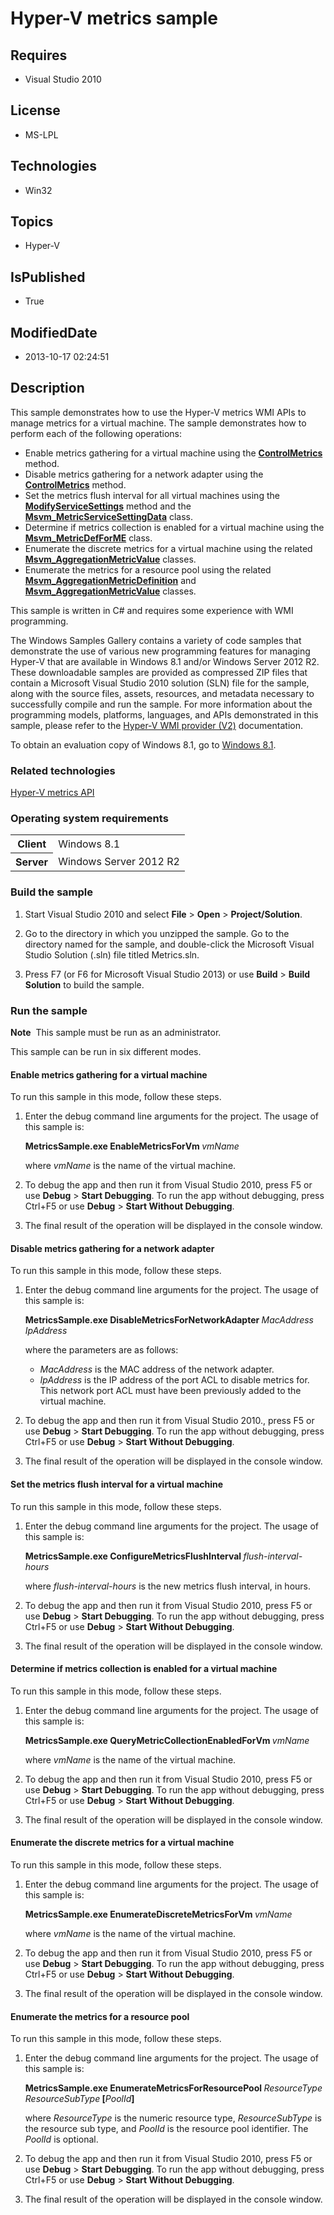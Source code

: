 # Hyper-V metrics sample
## Requires
* Visual Studio 2010
## License
* MS-LPL
## Technologies
* Win32
## Topics
* Hyper-V
## IsPublished
* True
## ModifiedDate
* 2013-10-17 02:24:51
## Description

<div id="mainSection">
<p>This sample demonstrates how to use the Hyper-V metrics WMI APIs to manage metrics for a virtual machine. The sample demonstrates how to perform each of the following operations:</p>
<ul>
<li>Enable metrics gathering for a virtual machine using the <a href="http://msdn.microsoft.com/en-us/library/windows/desktop/hh850034">
<b>ControlMetrics</b></a> method. </li><li>Disable metrics gathering for a network adapter using the <a href="http://msdn.microsoft.com/en-us/library/windows/desktop/hh850034">
<b>ControlMetrics</b></a> method. </li><li>Set the metrics flush interval for all virtual machines using the <a href="http://msdn.microsoft.com/en-us/library/windows/desktop/hh850100">
<b>ModifyServiceSettings</b></a> method and the <a href="http://msdn.microsoft.com/en-us/library/windows/desktop/hh850183">
<b>Msvm_MetricServiceSettingData</b></a> class. </li><li>Determine if metrics collection is enabled for a virtual machine using the <a href="http://msdn.microsoft.com/en-us/library/windows/desktop/hh850178">
<b>Msvm_MetricDefForME</b></a> class. </li><li>Enumerate the discrete metrics for a virtual machine using the related <a href="http://msdn.microsoft.com/en-us/library/windows/desktop/hh850109">
<b>Msvm_AggregationMetricValue</b></a> classes. </li><li>Enumerate the metrics for a resource pool using the related <a href="http://msdn.microsoft.com/en-us/library/windows/desktop/hh850108">
<b>Msvm_AggregationMetricDefinition</b></a> and <a href="http://msdn.microsoft.com/en-us/library/windows/desktop/hh850109">
<b>Msvm_AggregationMetricValue</b></a> classes. </li></ul>
<p></p>
<p>This sample is written in C# and requires some experience with WMI programming.</p>
<p>The Windows Samples Gallery contains a variety of code samples that demonstrate the use of various new programming features for managing Hyper-V that are available in Windows&nbsp;8.1 and/or Windows Server&nbsp;2012&nbsp;R2. These downloadable samples are provided as compressed
 ZIP files that contain a Microsoft Visual Studio&nbsp;2010 solution (SLN) file for the sample, along with the source files, assets, resources, and metadata necessary to successfully compile and run the sample. For more information about the programming models,
 platforms, languages, and APIs demonstrated in this sample, please refer to the <a href="http://msdn.microsoft.com/en-us/library/windows/desktop/hh850319">
Hyper-V WMI provider (V2)</a> documentation.</p>
<p>To obtain an evaluation copy of Windows&nbsp;8.1, go to <a href="http://go.microsoft.com/fwlink/p/?linkid=301696">
Windows&nbsp;8.1</a>.</p>
<h3>Related technologies</h3>
<a href="http://msdn.microsoft.com/en-us/library/windows/desktop/hh850072">Hyper-V metrics API</a>
<h3>Operating system requirements</h3>
<table>
<tbody>
<tr>
<th>Client</th>
<td><dt>Windows&nbsp;8.1 </dt></td>
</tr>
<tr>
<th>Server</th>
<td><dt>Windows Server&nbsp;2012&nbsp;R2 </dt></td>
</tr>
</tbody>
</table>
<h3>Build the sample</h3>
<ol>
<li>
<p>Start Visual Studio&nbsp;2010 and select <b>File</b> &gt; <b>Open</b> &gt; <b>Project/Solution</b>.</p>
</li><li>
<p>Go to the directory in which you unzipped the sample. Go to the directory named for the sample, and double-click the Microsoft Visual Studio Solution (.sln) file titled Metrics.sln.</p>
</li><li>
<p>Press F7 (or F6 for Microsoft Visual Studio&nbsp;2013) or use <b>Build</b> &gt; <b>
Build Solution</b> to build the sample.</p>
</li></ol>
<h3>Run the sample</h3>
<p></p>
<p class="note"><b>Note</b>&nbsp;&nbsp;This sample must be run as an administrator.</p>
<p></p>
<p>This sample can be run in six different modes.</p>
<h4><a id="Enable_metrics_gathering_for_a_virtual_machine"></a><a id="enable_metrics_gathering_for_a_virtual_machine"></a><a id="ENABLE_METRICS_GATHERING_FOR_A_VIRTUAL_MACHINE"></a>Enable metrics gathering for a virtual machine</h4>
<p>To run this sample in this mode, follow these steps.</p>
<ol>
<li>
<p>Enter the debug command line arguments for the project. The usage of this sample is:</p>
<p><b>MetricsSample.exe EnableMetricsForVm </b><i>vmName</i></p>
<p>where <i>vmName</i> is the name of the virtual machine.</p>
</li><li>
<p>To debug the app and then run it from Visual Studio&nbsp;2010, press F5 or use <b>Debug</b> &gt;
<b>Start Debugging</b>. To run the app without debugging, press Ctrl&#43;F5 or use <b>
Debug</b> &gt; <b>Start Without Debugging</b>.</p>
</li><li>The final result of the operation will be displayed in the console window. </li></ol>
<h4><a id="Disable_metrics_gathering_for_a_network_adapter"></a><a id="disable_metrics_gathering_for_a_network_adapter"></a><a id="DISABLE_METRICS_GATHERING_FOR_A_NETWORK_ADAPTER"></a>Disable metrics gathering for a network adapter</h4>
<p>To run this sample in this mode, follow these steps.</p>
<ol>
<li>
<p>Enter the debug command line arguments for the project. The usage of this sample is:</p>
<p><b>MetricsSample.exe DisableMetricsForNetworkAdapter </b><i>MacAddress</i><b> </b>
<i>IpAddress</i></p>
<p>where the parameters are as follows:</p>
<ul>
<li><i>MacAddress</i> is the MAC address of the network adapter. </li><li><i>IpAddress</i> is the IP address of the port ACL to disable metrics for. This network port ACL must have been previously added to the virtual machine.
</li></ul>
<p></p>
</li><li>
<p>To debug the app and then run it from Visual Studio&nbsp;2010., press F5 or use <b>
Debug</b> &gt; <b>Start Debugging</b>. To run the app without debugging, press Ctrl&#43;F5 or use
<b>Debug</b> &gt; <b>Start Without Debugging</b>.</p>
</li><li>The final result of the operation will be displayed in the console window. </li></ol>
<h4><a id="Set_the_metrics_flush_interval_for_a_virtual_machine"></a><a id="set_the_metrics_flush_interval_for_a_virtual_machine"></a><a id="SET_THE_METRICS_FLUSH_INTERVAL_FOR_A_VIRTUAL_MACHINE"></a>Set the metrics flush interval for a virtual machine</h4>
<p>To run this sample in this mode, follow these steps.</p>
<ol>
<li>
<p>Enter the debug command line arguments for the project. The usage of this sample is:</p>
<p><b>MetricsSample.exe ConfigureMetricsFlushInterval </b><i>flush-interval-hours</i></p>
<p>where <i>flush-interval-hours</i> is the new metrics flush interval, in hours.</p>
</li><li>
<p>To debug the app and then run it from Visual Studio&nbsp;2010, press F5 or use <b>Debug</b> &gt;
<b>Start Debugging</b>. To run the app without debugging, press Ctrl&#43;F5 or use <b>
Debug</b> &gt; <b>Start Without Debugging</b>.</p>
</li><li>The final result of the operation will be displayed in the console window. </li></ol>
<h4><a id="Determine_if_metrics_collection_is_enabled_for_a_virtual_machine"></a><a id="determine_if_metrics_collection_is_enabled_for_a_virtual_machine"></a><a id="DETERMINE_IF_METRICS_COLLECTION_IS_ENABLED_FOR_A_VIRTUAL_MACHINE"></a>Determine if metrics
 collection is enabled for a virtual machine</h4>
<p>To run this sample in this mode, follow these steps.</p>
<ol>
<li>
<p>Enter the debug command line arguments for the project. The usage of this sample is:</p>
<p><b>MetricsSample.exe QueryMetricCollectionEnabledForVm </b><i>vmName</i></p>
<p>where <i>vmName</i> is the name of the virtual machine.</p>
</li><li>
<p>To debug the app and then run it from Visual Studio&nbsp;2010, press F5 or use <b>Debug</b> &gt;
<b>Start Debugging</b>. To run the app without debugging, press Ctrl&#43;F5 or use <b>
Debug</b> &gt; <b>Start Without Debugging</b>.</p>
</li><li>The final result of the operation will be displayed in the console window. </li></ol>
<h4><a id="Enumerate_the_discrete_metrics_for_a_virtual_machine"></a><a id="enumerate_the_discrete_metrics_for_a_virtual_machine"></a><a id="ENUMERATE_THE_DISCRETE_METRICS_FOR_A_VIRTUAL_MACHINE"></a>Enumerate the discrete metrics for a virtual machine</h4>
<p>To run this sample in this mode, follow these steps.</p>
<ol>
<li>
<p>Enter the debug command line arguments for the project. The usage of this sample is:</p>
<p><b>MetricsSample.exe EnumerateDiscreteMetricsForVm </b><i>vmName</i></p>
<p>where <i>vmName</i> is the name of the virtual machine.</p>
</li><li>
<p>To debug the app and then run it from Visual Studio&nbsp;2010, press F5 or use <b>Debug</b> &gt;
<b>Start Debugging</b>. To run the app without debugging, press Ctrl&#43;F5 or use <b>
Debug</b> &gt; <b>Start Without Debugging</b>.</p>
</li><li>The final result of the operation will be displayed in the console window. </li></ol>
<h4><a id="Enumerate_the_metrics_for_a_resource_pool"></a><a id="enumerate_the_metrics_for_a_resource_pool"></a><a id="ENUMERATE_THE_METRICS_FOR_A_RESOURCE_POOL"></a>Enumerate the metrics for a resource pool</h4>
<p>To run this sample in this mode, follow these steps.</p>
<ol>
<li>
<p>Enter the debug command line arguments for the project. The usage of this sample is:</p>
<p><b>MetricsSample.exe EnumerateMetricsForResourcePool </b><i>ResourceType</i><b>
</b><i>ResourceSubType</i><b> [</b><i>PoolId</i><b>]</b></p>
<p>where <i>ResourceType</i> is the numeric resource type, <i>ResourceSubType</i> is the resource sub type, and
<i>PoolId</i> is the resource pool identifier. The <i>PoolId</i> is optional.</p>
</li><li>
<p>To debug the app and then run it from Visual Studio&nbsp;2010, press F5 or use <b>Debug</b> &gt;
<b>Start Debugging</b>. To run the app without debugging, press Ctrl&#43;F5 or use <b>
Debug</b> &gt; <b>Start Without Debugging</b>.</p>
</li><li>The final result of the operation will be displayed in the console window. </li></ol>
</div>
